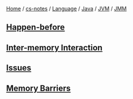 [Home](https://mengxianbin.github.io) /
[cs-notes](https://mengxianbin.github.io/cs-notes/content) /
[Language](https://mengxianbin.github.io/cs-notes/content/Language) /
[Java](https://mengxianbin.github.io/cs-notes/content/Language/Java) /
[JVM](https://mengxianbin.github.io/cs-notes/content/Language/Java/JVM) /
[JMM](https://mengxianbin.github.io/cs-notes/content/Language/Java/JVM/JMM)

## [Happen-before](https://mengxianbin.github.io/cs-notes/content/Language/Java/JVM/JMM/Happen-before)

## [Inter-memory Interaction](https://mengxianbin.github.io/cs-notes/content/Language/Java/JVM/JMM/Inter-memory%20Interaction)

## [Issues](https://mengxianbin.github.io/cs-notes/content/Language/Java/JVM/JMM/Issues)

## [Memory Barriers](https://mengxianbin.github.io/cs-notes/content/Language/Java/JVM/JMM/Memory%20Barriers)
